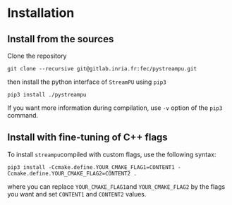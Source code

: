 # Installation
## Install from the sources
Clone the repository
```
git clone --recursive git@gitlab.inria.fr:fec/pystreampu.git
```
then install the python interface of `StreamPU` using `pip3`
```
pip3 install ./pystreampu
```
If you want more information during compilation, use `-v` option of the `pip3` command.

## Install with fine-tuning of C++ flags
To install `streampu`compiled with custom flags, use the following syntax:
```
pip3 install -Ccmake.define.YOUR_CMAKE_FLAG1=CONTENT1 -Ccmake.define.YOUR_CMAKE_FLAG2=CONTENT2 .
```
where you can replace `YOUR_CMAKE_FLAG1`and `YOUR_CMAKE_FLAG2` by the flags you want
and set `CONTENT1` and `CONTENT2` values.
